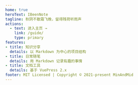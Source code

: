 ```yaml
---
home: true
heroText: IBeenNote
tagline: 秋阴不散霜飞晚，留得残荷听雨声
actions:
  - text: 进入主页 →
    link: /guide/
    type: primary
features:
- title: 知识分享
  details: 以 Markdown 为中心的项目结构
- title: 日常随笔
  details: 用 Markdown 记录有趣的事情
- title: 文档工具
  details: 基于 VuePress 2.x
footer: MIT Licensed | Copyright © 2021-present MinAndMid
---
```

